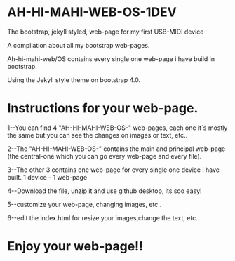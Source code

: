 # AH-HI-MAHI-WEB-OS-1DEV
The bootstrap, jekyll styled, web-page for my first USB-MIDI device

A compilation about all my bootstrap web-pages. 

Ah-hi-mahi-web/OS contains every single one web-page i have build in bootstrap. 

Using the Jekyll style theme on bootstrap 4.0. 

# Instructions for your web-page. 
1--You can find 4 "AH-HI-MAHI-WEB-OS-" web-pages, each one it´s mostly the same but you can see the changes on images or text, etc.. 

2--The "AH-HI-MAHI-WEB-OS-" contains the main and principal web-page (the central-one which you can go every web-page and every file).

3--The other 3 contains one web-page for every single one device i have built. 1 device - 1 web-page 

4--Download the file, unzip it and use github desktop, its soo easy! 

5--customize your web-page, changing images, etc.. 

6--edit the index.html for resize your images,change the text, etc.. 

# Enjoy your web-page!!